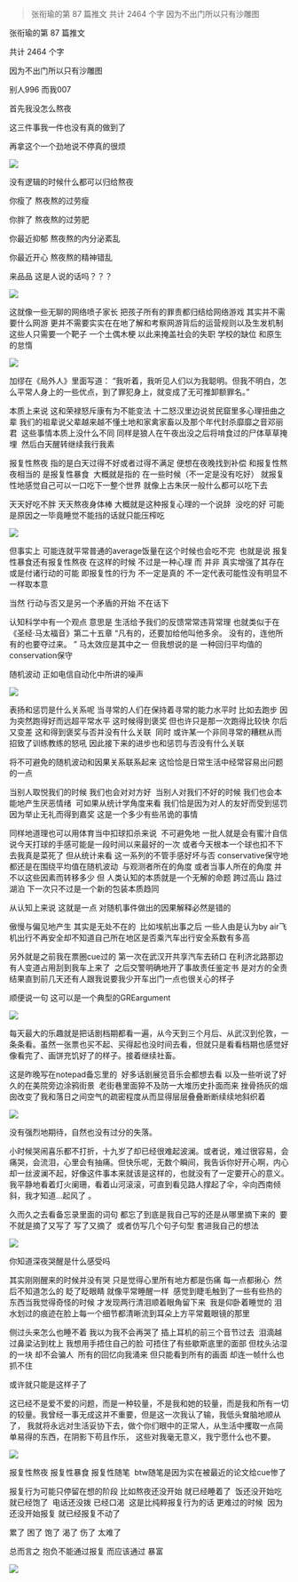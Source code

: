 > 张衔瑜的第 87 篇推文 共计 2464 个字 因为不出门所以只有沙雕图

张衔瑜的第 87 篇推文

共计 2464 个字

因为不出门所以只有沙雕图

别人996 而我007

首先我没怎么熬夜

这三件事我一件也没有真的做到了

再拿这个一个劲地说不停真的很烦

![](./images/img_001.jpeg)

没有逻辑的时候什么都可以归给熬夜

你瘦了 熬夜熬的过劳瘦

你胖了 熬夜熬的过劳肥

你最近抑郁 熬夜熬的内分泌紊乱

你最近开心 熬夜熬的精神错乱

来品品 这是人说的话吗？？？

![](./images/img_002.jpeg)

这就像一些无聊的网络喷子家长 把孩子所有的罪责都归结给网络游戏 其实并不需要什么网游 更并不需要实实在在地了解和考察网游背后的运营规则以及生发机制 这些人只需要一个靶子 一个土偶木梗 以此来掩盖社会的失职 学校的缺位 和原生的怠惰

![](./images/img_003.jpeg)

加缪在《局外人》里面写道： “我听着，我听见人们以为我聪明。但我不明白，怎么平常人身上的一些优点，到了罪犯身上，就变成了无可推卸额罪名。”

本质上来说 这和荣禄怒斥康有为不能变法 十二怒汉里边说贫民窟里多心理扭曲之辈 我们的祖辈说父辈越来越不懂土地和家禽家畜以及那个年代封杀靡靡之音邓丽君  这些事情本质上没什么不同 同样是狼人在午夜出没之后将啃食过的尸体草草掩埋  然后白天醒转继续我行我素

报复性熬夜 指的是白天过得不好或者过得不满足 便想在夜晚找到补偿 和报复性熬夜相当的 是报复性暴食  大概就是指的 在一些时候（不一定是没有吃好） 就报复性地感觉自己可以一口吃下一整个世界 就像上古朱厌一般什么都可以吃下去

天天好吃不胖 天天熬夜身体棒 大概就是这种报复心理的一个说辞  没吃的好 可能是原因之一毕竟睡觉不能挡的话就只能压榨吃

![](./images/img_004.jpeg)

但事实上 可能连就平常普通的average饭量在这个时候也会吃不完  也就是说 报复性暴食还有报复性熬夜 在这样的时候 不过是一种心理 而 并非 真实增强了其存在或是付诸行动的可能 即报复性的行为 不一定是真的 不一定代表可能性没有明显不一样取本意

当然 行动与否又是另一个矛盾的开始 不在话下

认知科学中有一个观点 意思是 生活给予我们的反馈常常违背常理 也就类似于在《圣经·马太福音》第二十五章 “凡有的，还要加给他叫他多余。 没有的，连他所有的也要夺过来。 ” 马太效应是其中之一 但我想说的是 一种回归平均值的conservation保守

随机波动 正如电信自动化中所讲的噪声

![](./images/img_005.jpeg)

表扬和惩罚是什么关系呢 当寻常的人们在保持着寻常的能力水平时 比如去跑步 因为突然跑得好而远超平常水平 这时候得到褒奖 但也许只是那一次跑得比较快 尔后又变差 这和得到褒奖与否并没有什么关联  同时 或许某一个非同寻常的糟糕从而招致了训练教练的怒吼 因此接下来的进步也和惩罚与否没有什么关联

将不可避免的随机波动和因果关系联系起来 这恰恰是日常生活中经常容易出问题的一点

当别人取悦我们的时候 我们也会对对方好  当别人对我们不好的时候 我们也会本能地产生厌恶情绪  可如果从统计学角度来看 我们恰是因为对人的友好而受到惩罚 因为举止无礼而得到嘉奖 这是一个多少有些吊诡的事情

同样地道理也可以用体育当中扣球扣杀来说  不可避免地 一批人就是会有蜜汁自信 说今天打球的手感可能是一段时间以来最好的一次 或者今天根本一个球也扣不下去我真是菜死了 但从统计来看 这一系列的不管手感好坏与否 conservative保守地都还是在围绕平均值在随机波动  与观测者所在的角度 或者当事人所在的角度 并不以这些因素而转移多少 但 人类认知的本质就是一个无解的命题 跨过高山 路过湖泊 下一次只不过是一个新的包装本质趋同

从认知上来说 这就是一点 对随机事件做出的因果解释必然是错的

傲慢与偏见地产生 其实是无处不在的  比如埃航出事之后 一些人由是认为by air飞机出行不再安全却不知道自己所在地区是否乘汽车出行安全系数有多高

另外就是之前我在票圈cue过的 第一次在武汉开共享汽车去硚口 在利济北路那边有人变道占用刮到我车上来了  之后交警明确地开了事故责任鉴定书 是对方的全责 结果直到前几天还有人跟我说要我少开车出门一点也很关心的样子

顺便说一句 这可以是一个典型的GREargument

![](./images/img_006.jpeg)

每天最大的乐趣就是把话剧档期都看一遍，从今天到三个月后、从武汉到伦敦，一条条看。虽然一张票也买不起、买得起也没时间去看，但就只是看看档期也感觉好像看完了、画饼充饥好了的样子。接着继续社畜。

这是昨晚写在notepad备忘里的  好多话剧展览音乐会都想去看 以及一些听说了好久的在美院旁边涂鸦街景  老街巷里面猝不及防一大堆历史扑面而来 挫骨扬灰的烟囱改变了我和落日之间空气的疏密程度从而显得层层叠叠断断续续地斜织着

![](./images/img_007.jpeg)

没有强烈地期待，自然也没有过分的失落。

小时候哭闹喜乐都不打折，十九岁了却已经很难起波澜。或者说，难过很容易，会痛哭，会流泪，心里会有抽痛。但快乐呢，无数个瞬间，我告诉你好开心啊，内心却一丝波澜不起，好像这件事本来就该是这样的，也就没有了一定要开心的意义。我平静地看着灯火阑珊，看着山河滚滚，可直到看见路人撑起了伞，伞向西南倾斜，我才知道…起风了 。

久而久之去看备忘录里面的词句 都忘了到底是我自己写的还是从哪里摘下来的  要不就是摘了又写了 写了又摘了  或者仿写几个句子句型 套进我自己的想法

![](./images/img_008.jpeg)

你知道深夜哭醒是什么感受吗

其实刚刚醒来的时候并没有哭 只是觉得心里所有地方都是伤痛 每一点都揪心  然后不知道怎么的 眨了眨眼睛 就像平常睡醒一样  感觉到睫毛触到了一些有些热的东西当我觉得奇怪的时候 才发现两行清泪顺着眼角留下来  我是仰卧着睡觉的 泪水划过的痕迹在脸上每一个细节都清晰流到耳朵上方平常戴眼镜的那里

侧过头来怎么也睡不着 我以为我不会再哭了 插上耳机的前三个音节过去  泪滴越过鼻梁沾到枕上 我想用手捂住自己的脸 可捂住了有些歇斯底里的面部 但枕头沾湿的一块 却不会骗人  所有的回忆向我涌来 但只能看到所有的画面 却连一帧什么也抓不住

或许就只能是这样子了

这已经不是爱不爱的问题，而是一种较量，不是我和她的较量，而是我和所有一切的较量。我曾经一事无成这并不重要，但是这一次我认了输，我低头耷脑地顺从了， 我就将永远对生活妥协下去，做个你们眼中的正常人，从生活中攫取一点简单易得的东西，在阴影下苟且作乐， 这些对我毫无意义，我宁愿什么也不要。

![](./images/img_009.jpeg)

报复性熬夜 报复性暴食 报复性随笔  btw随笔是因为实在被最近的论文给cue惨了

报复行为可能只停留在想的阶段 比如熬夜还没开始 就已经睡着了  饭还没开始吃 就已经饱了  电话还没拨 已经口渴  这是比纯粹报复行为的话 更难过的时候  因为还没开始报复 就已经报复不动了

累了 困了 饱了 渴了 伤了 太难了

总而言之 抱负不能通过报复 而应该通过 暴富

![](./images/img_010.jpeg)
